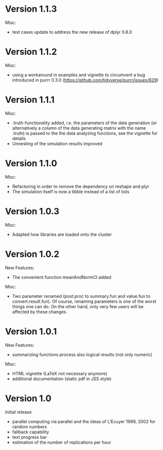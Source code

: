 Version 1.1.3
=========================

Misc: 

* test cases update to address the new release of dplyr 0.8.0 

Version 1.1.2
=========================

Misc: 

* using a workaround in examples and vignette to circumvent a bug introduced in purrr 0.3.0 (https://github.com/tidyverse/purrr/issues/629)


Version 1.1.1
=========================

Misc: 

* .truth-functionality added, i.e. the parameters of the data generation (or alternatively a column of the data generating matrix with the name .truth) is passed to the the data analyzing functions, see the vignette for details
* Unnesting of the simulation results improved



Version 1.1.0
=========================

Misc: 

* Refactoring in order to remove the dependency on reshape and plyr
* The simulation itself is now a tibble instead of a list of lists



Version 1.0.3
=========================

Misc:

* Adapted how libraries are loaded onto the cluster



Version 1.0.2
=========================

New Features:

* The convenient function meanAndNormCI added

Misc:

* Two parameter renamed (post.proc to summary.fun and value.fun to convert.result.fun). 
  Of course, renaming parameters is one of the worst things one can do. On the other
  hand, only very few users will be affected by these changes.


Version 1.0.1
=========================

New Features:

* summarizing functions process also logical results (not only numeric)

Misc:

* HTML vignette (LaTeX not necessary anymore)
* additional documentation  (static pdf in JSS style)


Version 1.0
=========================

Initial release

* parallel computing via parallel and the ideas of L'Ecuyer 1999, 2002 for random numbers
* fallback capability
* text progress bar
* estimation of the number of replications per hour
